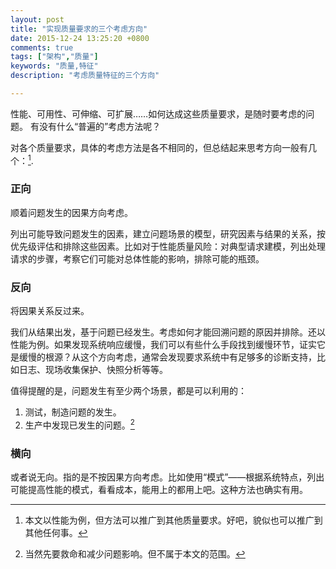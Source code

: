 ```yaml
---
layout: post
title: "实现质量要求的三个考虑方向"
date: 2015-12-24 13:25:20 +0800
comments: true
tags: ["架构","质量"]
keywords: "质量,特征"
description: "考虑质量特征的三个方向"

---
```



性能、可用性、可伸缩、可扩展……如何达成这些质量要求，是随时要考虑的问题。
有没有什么“普遍的”考虑方法呢？

<!--more-->

对各个质量要求，具体的考虑方法是各不相同的，但总结起来思考方向一般有几个：[^1].

[^1]: 本文以性能为例，但方法可以推广到其他质量要求。好吧，貌似也可以推广到其他任何事。

### 正向

顺着问题发生的因果方向考虑。

列出可能导致问题发生的因素，建立问题场景的模型，研究因素与结果的关系，按优先级评估和排除这些因素。比如对于性能质量风险：对典型请求建模，列出处理请求的步骤，考察它们可能对总体性能的影响，排除可能的瓶颈。

### 反向

将因果关系反过来。

我们从结果出发，基于问题已经发生。考虑如何才能回溯问题的原因并排除。还以性能为例。如果发现系统响应缓慢，我们可以有些什么手段找到缓慢环节，证实它是缓慢的根源？从这个方向考虑，通常会发现要求系统中有足够多的诊断支持，比如日志、现场收集保护、快照分析等等。

值得提醒的是，问题发生有至少两个场景，都是可以利用的：

1. 测试，制造问题的发生。
2. 生产中发现已发生的问题。[^2]

### 横向
或者说无向。指的是不按因果方向考虑。比如使用“模式”——根据系统特点，列出可能提高性能的模式，看看成本，能用上的都用上吧。这种方法也确实有用。





[^2]: 当然先要救命和减少问题影响。但不属于本文的范围。